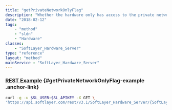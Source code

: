 ```yaml
---
title: "getPrivateNetworkOnlyFlag"
description: "Whether the hardware only has access to the private network."
date: "2018-02-12"
tags:
    - "method"
    - "sldn"
    - "Hardware"
classes:
    - "SoftLayer_Hardware_Server"
type: "reference"
layout: "method"
mainService : "SoftLayer_Hardware_Server"
---
```


### [REST Example](#getPrivateNetworkOnlyFlag-example) <a href="/article/rest/"><i class="fas fa-question"></i></a> {#getPrivateNetworkOnlyFlag-example .anchor-link} 
```bash
curl -g -u $SL_USER:$SL_APIKEY -X GET \
'https://api.softlayer.com/rest/v3.1/SoftLayer_Hardware_Server/{SoftLayer_Hardware_ServerID}/getPrivateNetworkOnlyFlag'
```
